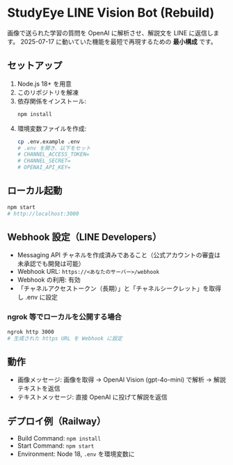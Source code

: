 # StudyEye LINE Vision Bot (Rebuild)

画像で送られた学習の質問を OpenAI に解析させ、解説文を LINE に返信します。
2025-07-17 に動いていた機能を最短で再現するための **最小構成** です。

## セットアップ

1) Node.js 18+ を用意
2) このリポジトリを解凍
3) 依存関係をインストール:
   ```bash
   npm install
   ```
4) 環境変数ファイルを作成:
   ```bash
   cp .env.example .env
   # .env を開き、以下をセット
   # CHANNEL_ACCESS_TOKEN=
   # CHANNEL_SECRET=
   # OPENAI_API_KEY=
   ```

## ローカル起動
```bash
npm start
# http://localhost:3000
```

## Webhook 設定（LINE Developers）
- Messaging API チャネルを作成済みであること（公式アカウントの審査は未承認でも開発は可能）
- Webhook URL: `https://<あなたのサーバー>/webhook`
- Webhook の利用: 有効
- 「チャネルアクセストークン（長期）」と「チャネルシークレット」を取得し .env に設定

### ngrok 等でローカルを公開する場合
```bash
ngrok http 3000
# 生成された https URL を Webhook に設定
```

## 動作
- 画像メッセージ: 画像を取得 → OpenAI Vision (gpt-4o-mini) で解析 → 解説テキストを返信
- テキストメッセージ: 直接 OpenAI に投げて解説を返信

## デプロイ例（Railway）
- Build Command: `npm install`
- Start Command: `npm start`
- Environment: Node 18, `.env` を環境変数に
